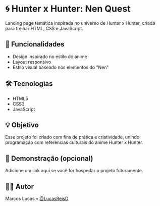 # 🌀 Hunter x Hunter: Nen Quest

Landing page temática inspirada no universo de Hunter x Hunter, criada para treinar HTML, CSS e JavaScript.

## 📌 Funcionalidades
- Design inspirado no estilo do anime
- Layout responsivo
- Estilo visual baseado nos elementos do "Nen"

## 🛠️ Tecnologias
- HTML5
- CSS3
- JavaScript

## 💡 Objetivo
Esse projeto foi criado com fins de prática e criatividade, unindo programação com referências culturais do anime Hunter x Hunter.

## 🔗 Demonstração (opcional)
Adicione um link aqui se você for hospedar o projeto futuramente.

## 🙋‍♂️ Autor
Marcos Lucas • [@LucasReisD](https://github.com/LucasReisD)
